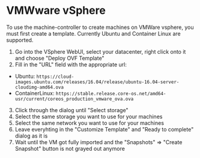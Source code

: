 # VMWware vSphere

To use the machine-controller to create machines on VMWare vsphere, you must first
create a template. Currently Ubuntu and Container Linux are supported.

1. Go into the VSphere WebUI, select your datacenter, right click onto it and choose "Deploy OVF Template"
2. Fill in the "URL" field with the appropriate url:
  * Ubuntu: `https://cloud-images.ubuntu.com/releases/16.04/release/ubuntu-16.04-server-cloudimg-amd64.ova`
  * ContainerLinux: `https://stable.release.core-os.net/amd64-usr/current/coreos_production_vmware_ova.ova`
3. Click through the dialog until "Select storage"
4. Select the same storage you want to use for your machines
5. Select the same network you want to use for your machines
6. Leave everyhting in the "Customize Template" and "Ready to complete" dialog as it is
7. Wait until the VM got fully imported and the "Snapshots" => "Create Snapshot" button is not grayed out anymore
